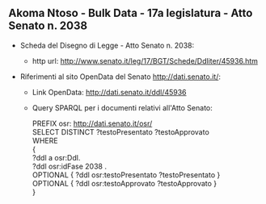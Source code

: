 ## Akoma Ntoso - Bulk Data - 17a legislatura - Atto Senato n. 2038 ##

* Scheda del Disegno di Legge - Atto Senato n. 2038:
	* http url: http://www.senato.it/leg/17/BGT/Schede/Ddliter/45936.htm

* Riferimenti al sito OpenData del Senato http://dati.senato.it/:
	* Link OpenData: http://dati.senato.it/ddl/45936
	* Query SPARQL per i documenti relativi all'Atto Senato:

        PREFIX osr: <http://dati.senato.it/osr/>  
		SELECT DISTINCT ?testoPresentato ?testoApprovato  
		WHERE  
		{  
		    ?ddl a osr:Ddl.  
		    ?ddl osr:idFase 2038 .  
		    OPTIONAL { ?ddl osr:testoPresentato ?testoPresentato }  
		    OPTIONAL { ?ddl osr:testoApprovato ?testoApprovato }  
		}
		